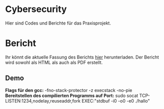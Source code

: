 # Cybersecurity 
Hier sind Codes und Berichte für das Praxisprojekt.

# Bericht 
Ihr könnt die aktuelle Fassung des Berichts [hier](https://nightly.link/JohnMeyerhoff/CyberSecurity/workflows/SE/master/BufferOverflow.zip?h=0bf3f9dee2a48daabe0682f68db2557200bb8d83) herunterladen. Der Bericht wird sowohl als HTML als auch als PDF erstellt.

## Demo
**Flags für den gcc:** -fno-stack-protector -z execstack -no-pie  
**Bereitstellen des compilierten Programms auf Port:** sudo socat TCP-LISTEN:1234,nodelay,reuseaddr,fork EXEC:"stdbuf -i0 -o0 -e0 ./hallo"
